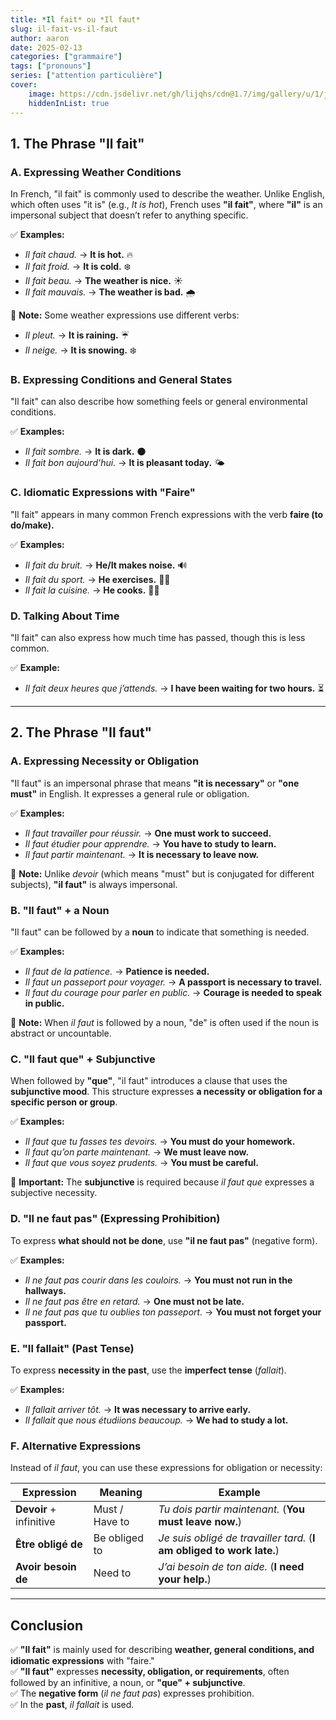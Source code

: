 ```yaml
---
title: *Il fait* ou *Il faut*
slug: il-fait-vs-il-faut
author: aaron
date: 2025-02-13
categories: ["grammaire"]
tags: ["pronouns"]
series: ["attention particulière"]
cover: 
    image: https://cdn.jsdelivr.net/gh/lijqhs/cdn@1.7/img/gallery/u/1/joel-jasmin-forestbird-efuwb5eBDrI-unsplash.jpg
    hiddenInList: true
---
```



## **1. The Phrase "Il fait"**

### **A. Expressing Weather Conditions**
In French, "il fait" is commonly used to describe the weather. Unlike English, which often uses "it is" (e.g., *It is hot*), French uses **"il fait"**, where **"il"** is an impersonal subject that doesn’t refer to anything specific.

✅ **Examples:**
- *Il fait chaud.* → **It is hot.** 🔥  
- *Il fait froid.* → **It is cold.** ❄️  
- *Il fait beau.* → **The weather is nice.** ☀️  
- *Il fait mauvais.* → **The weather is bad.** 🌧️  

📌 **Note:** Some weather expressions use different verbs:
- *Il pleut.* → **It is raining.** ☔  
- *Il neige.* → **It is snowing.** ❄️  

### **B. Expressing Conditions and General States**
"Il fait" can also describe how something feels or general environmental conditions.

✅ **Examples:**
- *Il fait sombre.* → **It is dark.** 🌑  
- *Il fait bon aujourd’hui.* → **It is pleasant today.** 🌤️  

### **C. Idiomatic Expressions with "Faire"**
"Il fait" appears in many common French expressions with the verb **faire (to do/make).**

✅ **Examples:**
- *Il fait du bruit.* → **He/It makes noise.** 🔊  
- *Il fait du sport.* → **He exercises.** 🏋️‍♂️  
- *Il fait la cuisine.* → **He cooks.** 👨‍🍳  

### **D. Talking About Time**
"Il fait" can also express how much time has passed, though this is less common.

✅ **Example:**
- *Il fait deux heures que j’attends.* → **I have been waiting for two hours.** ⏳  

---

## **2. The Phrase "Il faut"**

### **A. Expressing Necessity or Obligation**
"Il faut" is an impersonal phrase that means **"it is necessary"** or **"one must"** in English. It expresses a general rule or obligation.

✅ **Examples:**
- *Il faut travailler pour réussir.* → **One must work to succeed.**  
- *Il faut étudier pour apprendre.* → **You have to study to learn.**  
- *Il faut partir maintenant.* → **It is necessary to leave now.**  

📌 **Note:** Unlike *devoir* (which means "must" but is conjugated for different subjects), **"il faut"** is always impersonal.

### **B. "Il faut" + a Noun**
"Il faut" can be followed by a **noun** to indicate that something is needed.

✅ **Examples:**
- *Il faut de la patience.* → **Patience is needed.**  
- *Il faut un passeport pour voyager.* → **A passport is necessary to travel.**  
- *Il faut du courage pour parler en public.* → **Courage is needed to speak in public.**  

📌 **Note:** When *il faut* is followed by a noun, "de" is often used if the noun is abstract or uncountable.

### **C. "Il faut que" + Subjunctive**
When followed by **"que"**, "il faut" introduces a clause that uses the **subjunctive mood**. This structure expresses **a necessity or obligation for a specific person or group**.

✅ **Examples:**
- *Il faut que tu fasses tes devoirs.* → **You must do your homework.**  
- *Il faut qu’on parte maintenant.* → **We must leave now.**  
- *Il faut que vous soyez prudents.* → **You must be careful.**  

📌 **Important:** The **subjunctive** is required because *il faut que* expresses a subjective necessity.

### **D. "Il ne faut pas" (Expressing Prohibition)**
To express **what should not be done**, use **"il ne faut pas"** (negative form).

✅ **Examples:**
- *Il ne faut pas courir dans les couloirs.* → **You must not run in the hallways.**  
- *Il ne faut pas être en retard.* → **One must not be late.**  
- *Il ne faut pas que tu oublies ton passeport.* → **You must not forget your passport.**  

### **E. "Il fallait" (Past Tense)**
To express **necessity in the past**, use the **imperfect tense** (*fallait*).

✅ **Examples:**
- *Il fallait arriver tôt.* → **It was necessary to arrive early.**  
- *Il fallait que nous étudiions beaucoup.* → **We had to study a lot.**  

### **F. Alternative Expressions**
Instead of *il faut*, you can use these expressions for obligation or necessity:

| Expression | Meaning | Example |
|------------|---------|---------|
| **Devoir** + infinitive | Must / Have to | *Tu dois partir maintenant.* (**You must leave now.**) |
| **Être obligé de** | Be obliged to | *Je suis obligé de travailler tard.* (**I am obliged to work late.**) |
| **Avoir besoin de** | Need to | *J’ai besoin de ton aide.* (**I need your help.**) |

---

## **Conclusion**
✅ **"Il fait"** is mainly used for describing **weather, general conditions, and idiomatic expressions** with "faire."  
✅ **"Il faut"** expresses **necessity, obligation, or requirements**, often followed by an infinitive, a noun, or **"que" + subjunctive**.  
✅ The **negative form** (*il ne faut pas*) expresses prohibition.  
✅ In the **past**, *il fallait* is used.  

